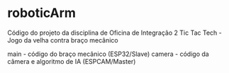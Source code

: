 # roboticArm
Código do projeto da disciplina de Oficina de Integração 2 
Tic Tac Tech - Jogo da velha contra braço mecânico

main - código do braço mecânico (ESP32/Slave)
camera - código da câmera e algoritmo de IA (ESPCAM/Master)
